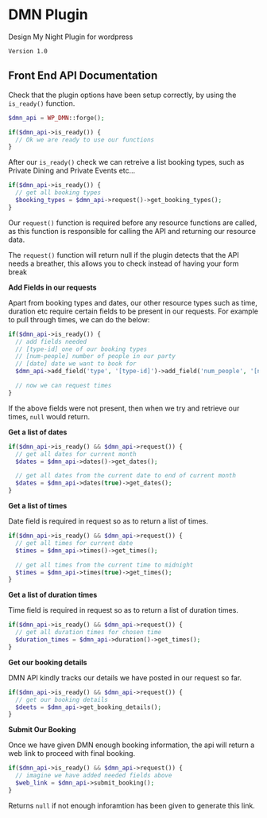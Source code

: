 # DMN Plugin

Design My Night Plugin for wordpress

``Version 1.0``

## Front End API Documentation

Check that the plugin options have been setup correctly, by using the `is_ready()` function.
```PHP
$dmn_api = WP_DMN::forge();

if($dmn_api->is_ready()) {
  // Ok we are ready to use our functions
}
```

After our `is_ready()` check we can retreive a list booking types, such as Private Dining and Private Events etc...
```PHP
if($dmn_api->is_ready()) {
  // get all booking types
  $booking_types = $dmn_api->request()->get_booking_types();
}
```
Our `request()` function is required before any resource functions are called, as this function is responsible for calling the API and returning our resource data.

The `request()` function will return null if the plugin detects that the API needs a breather, this allows you to check instead of having your form break

**Add Fields in our requests**

Apart from booking types and dates, our other resource types such as time, duration etc require certain fields to be present in our requests. For example to pull through times, we can do the below:
```PHP
if($dmn_api->is_ready()) {
  // add fields needed
  // [type-id] one of our booking types
  // [num-people] number of people in our party
  // [date] date we want to book for
  $dmn_api->add_field('type', '[type-id]')->add_field('num_people', '[num-people]')->add_field('date', '[date]')->request();

  // now we can request times
}
```
If the above fields were not present, then when we try and retrieve our times, `null` would return.

**Get a list of dates**
```PHP
if($dmn_api->is_ready() && $dmn_api->request()) {
  // get all dates for current month
  $dates = $dmn_api->dates()->get_dates();

  // get all dates from the current date to end of current month
  $dates = $dmn_api->dates(true)->get_dates();
}
```

**Get a list of times**

Date field is required in request so as to return a list of times.
```PHP
if($dmn_api->is_ready() && $dmn_api->request()) {
  // get all times for current date
  $times = $dmn_api->times()->get_times();

  // get all times from the current time to midnight
  $times = $dmn_api->times(true)->get_times();
}
```

**Get a list of duration times**

Time field is required in request so as to return a list of duration times.
```PHP
if($dmn_api->is_ready() && $dmn_api->request()) {
  // get all duration times for chosen time
  $duration_times = $dmn_api->duration()->get_times();
}
```

**Get our booking details**

DMN API kindly tracks our details we have posted in our request so far.
```PHP
if($dmn_api->is_ready() && $dmn_api->request()) {
  // get our booking details
  $deets = $dmn_api->get_booking_details();
}
```

**Submit Our Booking**

Once we have given DMN enough booking information, the api will return a web link to proceed with final booking.
```PHP
if($dmn_api->is_ready() && $dmn_api->request()) {
  // imagine we have added needed fields above
  $web_link = $dmn_api->submit_booking();
}
```
Returns `null` if not enough inforamtion has been given to generate this link.

